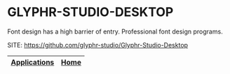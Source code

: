 # GLYPHR-STUDIO-DESKTOP
 
 Font design has a high barrier of entry. Professional font design programs.
 
 SITE: https://github.com/glyphr-studio/Glyphr-Studio-Desktop

 | [Applications](https://portable-linux-apps.github.io/apps.html) | [Home](https://portable-linux-apps.github.io)
 | --- | --- |
